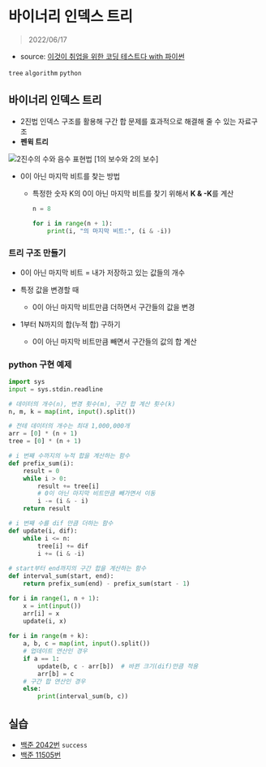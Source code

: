# 바이너리 인덱스 트리

> 2022/06/17

- source: [이것이 취업을 위한 코딩 테스트다 with 파이썬](https://www.youtube.com/playlist?list=PLRx0vPvlEmdAghTr5mXQxGpHjWqSz0dgC)

`tree` `algorithm` `python`



## 바이너리 인덱스 트리

- 2진법 인덱스 구조를 활용해 구간 합 문제를 효과적으로 해결해 줄 수 있는 자료구조
- __펜윅 트리__



![2진수의 수와 음수 표현법 [1의 보수와 2의 보수]](https://blog.kakaocdn.net/dn/b5Ubqo/btqRTRyzW1k/DHL3XUAkgKy6ptV3k8qtjK/img.png)



- 0이 아닌 마지막 비트를 찾는 방법

  - 특정한 숫자 K의 0이 아닌 마지막 비트를 찾기 위해서 **K & -K**를 계산

    ```python
    n = 8
    
    for i in range(n + 1):
        print(i, "의 마지막 비트:", (i & -i))
    ```



### 트리 구조 만들기

- 0이 아닌 마지막 비트 = 내가 저장하고 있는 값들의 개수

- 특정 값을 변경할 때
  - 0이 아닌 마지막 비트만큼 더하면서 구간들의 값을 변경

- 1부터 N까지의 합(누적 합) 구하기
  - 0이 아닌 마지막 비트만큼 빼면서 구간들의 값의 합 계산 



### python 구현 예제

```python
import sys
input = sys.stdin.readline

# 데이터의 개수(n), 변경 횟수(m), 구간 합 계산 횟수(k)
n, m, k = map(int, input().split())

# 전테 데이터의 개수는 최대 1,000,000개
arr = [0] * (n + 1)
tree = [0] * (n + 1)

# i 번째 수까지의 누적 합을 계산하는 함수
def prefix_sum(i):
    result = 0
    while i > 0:
        result += tree[i]
        # 0이 아닌 마지막 비트만큼 빼가면서 이동
        i -= (i & - i)
    return result

# i 번째 수를 dif 만큼 더하는 함수
def update(i, dif):
    while i <= n:
        tree[i] += dif
        i += (i & -i)
        
# start부터 end까지의 구간 합을 계산하는 함수
def interval_sum(start, end):
    return prefix_sum(end) - prefix_sum(start - 1)

for i in range(1, n + 1):
    x = int(input())
    arr[i] = x
    update(i, x)
   
for i in range(m + k):
    a, b, c = map(int, input().split())
    # 업데이트 연산인 경우
    if a == 1:
        update(b, c - arr[b])  # 바뀐 크기(dif)만큼 적용
        arr[b] = c
    # 구간 합 연산인 경우
    else:
        print(interval_sum(b, c))
```



## 실습

- [백준 2042번](https://www.acmicpc.net/problem/2042) `success`
- [백준 11505번](https://www.acmicpc.net/problem/11505) 